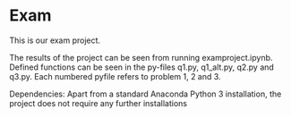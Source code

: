 # Exam
This is our exam project.

The results of the project can be seen from running examproject.ipynb. Defined functions can be seen in the py-files q1.py, q1_alt.py, q2.py and q3.py. Each numbered pyfile refers to problem 1, 2 and 3.

Dependencies: Apart from a standard Anaconda Python 3 installation, the project does not require any further installations